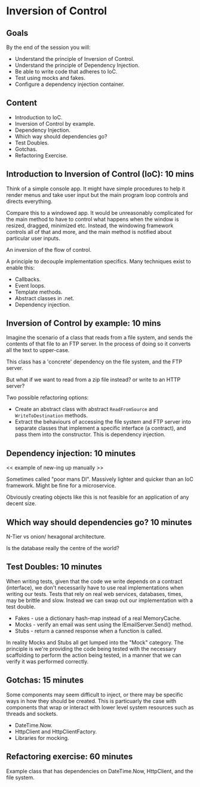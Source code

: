 # Inversion of Control

## Goals

By the end of the session you will:

- Understand the principle of Inversion of Control.
- Understand the principle of Dependency Injection.
- Be able to write code that adheres to IoC.
- Test using mocks and fakes.
- Configure a dependency injection container.

## Content

- Introduction to IoC.
- Inversion of Control by example.
- Dependency Injection.
- Which way should dependencies go?
- Test Doubles.
- Gotchas.
- Refactoring Exercise.

## Introduction to Inversion of Control (IoC): 10 mins

Think of a simple console app. It might have simple procedures to help it render menus and take user input but the main program loop controls and directs everything.

Compare this to a windowed app. It would be unreasonably complicated for the main method to have to control what happens when the window is resized, dragged, minimized etc. Instead, the windowing framework controls all of that and more, and the main method is notified about particular user inputs.

An inversion of the flow of control.

A principle to decouple implementation specifics. Many techniques exist to enable this:

- Callbacks.
- Event loops.
- Template methods.
- Abstract classes in .net.
- Dependency injection.

## Inversion of Control by example: 10 mins

Imagine the scenario of a class that reads from a file system, and sends the contents of that file to an FTP server. In the process of doing so it converts all the text to upper-case.

This class has a 'concrete' dependency on the file system, and the FTP server.

But what if we want to read from a zip file instead? or write to an HTTP server?

Two possible refactoring options:

- Create an abstract class with abstract `ReadFromSource` and `WriteToDestination` methods.
- Extract the behaviours of accessing the file system and FTP server into separate classes that implement a specific interface (a contract), and pass them into the constructor. This is dependency injection.

## Dependency injection: 10 minutes

<< example of new-ing up manually >>

Sometimes called "poor mans DI". Massively lighter and quicker than an IoC framework. Might be fine for a microservice.

Obviously creating objects like this is not feasible for an application of any decent size.

## Which way should dependencies go? 10 minutes

N-Tier vs onion/ hexagonal architecture.

Is the database really the centre of the world?

## Test Doubles: 10 minutes

When writing tests, given that the code we write depends on a contract (interface), we don't necessarily have to use real implementations when writing our tests. Tests that rely on real web services, databases, times, may be brittle and slow. Instead we can swap out our implementation with a test double.

- Fakes - use a dictionary hash-map instead of a real MemoryCache.
- Mocks - verify an email was sent using the IEmailServer.Send() method.
- Stubs - return a canned response when a function is called.

In reality Mocks and Stubs all get lumped into the "Mock" category. The principle is we're providing the code being tested with the necessary scaffolding to perform the action being tested, in a manner that we can verify it was performed correctly.

## Gotchas: 15 minutes

Some components may seem difficult to inject, or there may be specific ways in how they should be created. This is particuarly the case with components that wrap or interact with lower level system resources such as threads and sockets.

- DateTime.Now.
- HttpClient and HttpClientFactory.
- Libraries for mocking.

## Refactoring exercise: 60 minutes

Example class that has dependencies on DateTime.Now, HttpClient, and the file system.
